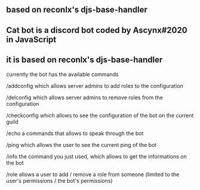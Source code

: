 
## based on reconlx's djs-base-handler
## Cat bot is a discord bot coded by Ascynx#2020 in JavaScript
## it is based on reconlx's djs-base-handler




currently the bot has the available commands

/addconfig which allows server admins to add roles to the configuration

/delconfig which allows server admins to remove roles from the configuration

/checkconfig which allows to see the configuration of the bot on the current guild

/echo a commands that allows to speak through the bot

/ping which allows the user to see the current ping of the bot

/info the command you just used, which allows to get the informations on the bot

/role allows a user to add / remove a role from someone (limited to the user's permissions / the bot's permissions)
